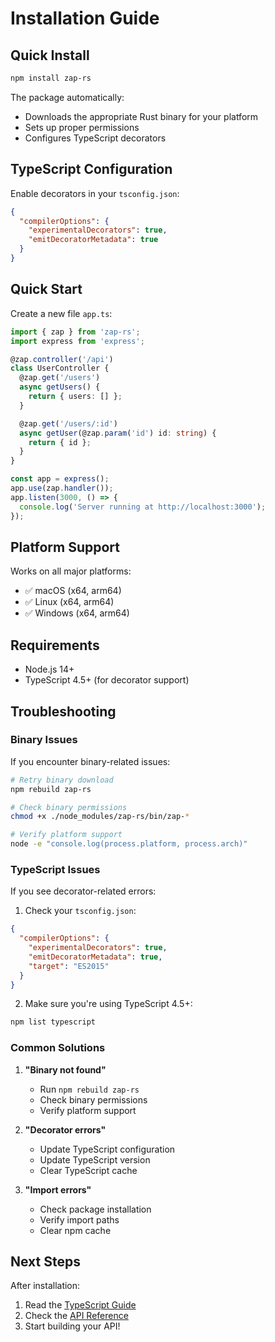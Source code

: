 # Installation Guide

## Quick Install

```bash
npm install zap-rs
```

The package automatically:
- Downloads the appropriate Rust binary for your platform
- Sets up proper permissions
- Configures TypeScript decorators

## TypeScript Configuration

Enable decorators in your `tsconfig.json`:

```json
{
  "compilerOptions": {
    "experimentalDecorators": true,
    "emitDecoratorMetadata": true
  }
}
```

## Quick Start

Create a new file `app.ts`:

```typescript
import { zap } from 'zap-rs';
import express from 'express';

@zap.controller('/api')
class UserController {
  @zap.get('/users')
  async getUsers() {
    return { users: [] };
  }

  @zap.get('/users/:id')
  async getUser(@zap.param('id') id: string) {
    return { id };
  }
}

const app = express();
app.use(zap.handler());
app.listen(3000, () => {
  console.log('Server running at http://localhost:3000');
});
```

## Platform Support

Works on all major platforms:
- ✅ macOS (x64, arm64)
- ✅ Linux (x64, arm64)
- ✅ Windows (x64, arm64)

## Requirements

- Node.js 14+
- TypeScript 4.5+ (for decorator support)

## Troubleshooting

### Binary Issues

If you encounter binary-related issues:

```bash
# Retry binary download
npm rebuild zap-rs

# Check binary permissions
chmod +x ./node_modules/zap-rs/bin/zap-*

# Verify platform support
node -e "console.log(process.platform, process.arch)"
```

### TypeScript Issues

If you see decorator-related errors:

1. Check your `tsconfig.json`:
```json
{
  "compilerOptions": {
    "experimentalDecorators": true,
    "emitDecoratorMetadata": true,
    "target": "ES2015"
  }
}
```

2. Make sure you're using TypeScript 4.5+:
```bash
npm list typescript
```

### Common Solutions

1. **"Binary not found"**
   - Run `npm rebuild zap-rs`
   - Check binary permissions
   - Verify platform support

2. **"Decorator errors"**
   - Update TypeScript configuration
   - Update TypeScript version
   - Clear TypeScript cache

3. **"Import errors"**
   - Check package installation
   - Verify import paths
   - Clear npm cache

## Next Steps

After installation:
1. Read the [TypeScript Guide](typescript.md)
2. Check the [API Reference](api-reference.md)
3. Start building your API! 